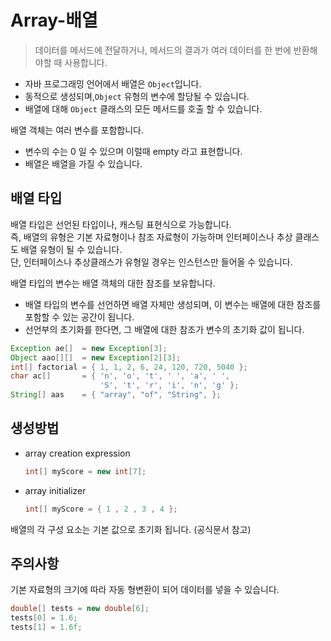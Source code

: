 # Array-배열

> 데이터를 메서드에 전달하거나, 메서드의 결과가 여러 데이터를 한 번에 반환해야할 때 사용합니다.
>

+ 자바 프로그래밍 언어에서 배열은 `Object`입니다.
+ 동적으로 생성되며,`Object` 유형의 변수에 할당될 수 있습니다.
+ 배열에 대해 `Object` 클래스의 모든 메서드를 호출 할 수 있습니다.

배열 객체는 여러 변수를 포함합니다.
+ 변수의 수는 0 일 수 있으며 이럴때 empty 라고 표현합니다.
+ 배열은 배열을 가질 수 있습니다.

## 배열 타입
배열 타입은 선언된 타입이나, 캐스팅 표현식으로 가능합니다.  
즉, 배열의 유형은 기본 자료형이나 참조 자료형이 가능하며 인터페이스나 추상 클래스도 배열 유형이 될 수 있습니다.  
단, 인터페이스나 추상클래스가 유형일 경우는 인스턴스만 들어올 수 있습니다.

배열 타입의 변수는 배열 객체의 대한 참조를 보유합니다.
+ 배열 타입의 변수를 선언하면 배열 자체만 생성되며, 이 변수는 배열에 대한 참조를 포함할 수 있는 공간이 됩니다.
+ 선언부의 초기화를 한다면, 그 배열에 대한 참조가 변수의 초기화 값이 됩니다.

```Java
Exception ae[]  = new Exception[3];
Object aao[][]  = new Exception[2][3];
int[] factorial = { 1, 1, 2, 6, 24, 120, 720, 5040 };
char ac[]       = { 'n', 'o', 't', ' ', 'a', ' ',
                    'S', 't', 'r', 'i', 'n', 'g' };
String[] aas    = { "array", "of", "String", }; 
```  

## 생성방법
+ array creation expression
    ```Java
    int[] myScore = new int[7];
    ``` 
+ array initializer
    ```Java
    int[] myScore = { 1 , 2 , 3 , 4 };
    ```  

배열의 각 구성 요소는 기본 값으로 초기화 됩니다. (공식문서 참고)


## 주의사항
기본 자료형의 크기에 따라 자동 형변환이 되어 데이터를 넣을 수 있습니다.

```Java
double[] tests = new double[6];
tests[0] = 1.6;
tests[1] = 1.6f;
```  
 
